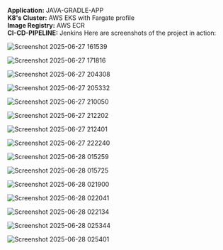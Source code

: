 **Application:** JAVA-GRADLE-APP  
**K8's Cluster:** AWS EKS with Fargate profile  
**Image Registry:** AWS ECR  
**CI-CD-PIPELINE:** Jenkins 
Here are screenshots of the project in action:

![Screenshot 2025-06-27 161539](https://github.com/user-attachments/assets/c572bce7-5d2a-45ce-944a-26b06c151c93)

![Screenshot 2025-06-27 171816](https://github.com/user-attachments/assets/2e91169c-0bcf-481d-afc7-a878098ff01a)

![Screenshot 2025-06-27 204308](https://github.com/user-attachments/assets/8bd84230-388a-4189-9618-20ce763164f1)

![Screenshot 2025-06-27 205332](https://github.com/user-attachments/assets/ebc58762-1576-49b3-a656-732cc5660058)

![Screenshot 2025-06-27 210050](https://github.com/user-attachments/assets/a9cec705-677b-4954-8f11-f8e1feacffd7)

![Screenshot 2025-06-27 212202](https://github.com/user-attachments/assets/4adc2a9c-057b-4f3a-a4c7-c7baa5338117)

![Screenshot 2025-06-27 212401](https://github.com/user-attachments/assets/1aa9803a-9099-4cfb-ab8d-0a61a9a6c088)

![Screenshot 2025-06-27 222240](https://github.com/user-attachments/assets/18f4f674-9cc2-4906-980a-c59b48e72ecf)

![Screenshot 2025-06-28 015259](https://github.com/user-attachments/assets/f7701c3e-f471-4b4b-888a-a404941bcac8)

![Screenshot 2025-06-28 015725](https://github.com/user-attachments/assets/c44efd2f-7ba4-48e2-924e-66e4dc557e66)

![Screenshot 2025-06-28 021900](https://github.com/user-attachments/assets/5e571dc7-d743-4844-953d-a7385455cdcb)

![Screenshot 2025-06-28 022041](https://github.com/user-attachments/assets/5b44f284-b634-48de-a998-39985f1da898)

![Screenshot 2025-06-28 022134](https://github.com/user-attachments/assets/2df470c7-a6fa-49c8-92e7-f271f7f1d27c)

![Screenshot 2025-06-28 025344](https://github.com/user-attachments/assets/e9dbf3e0-f265-4fe4-b4f5-643eaa6c3253)

![Screenshot 2025-06-28 025401](https://github.com/user-attachments/assets/d4885062-27de-45bc-ab31-f08ae7d0b985)
